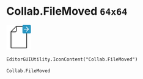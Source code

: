 # Collab.FileMoved `64x64`
<img src="/img/Collab.FileMoved.png" width=64 height=64>

``` CSharp
EditorGUIUtility.IconContent("Collab.FileMoved")
```
```
Collab.FileMoved
```
